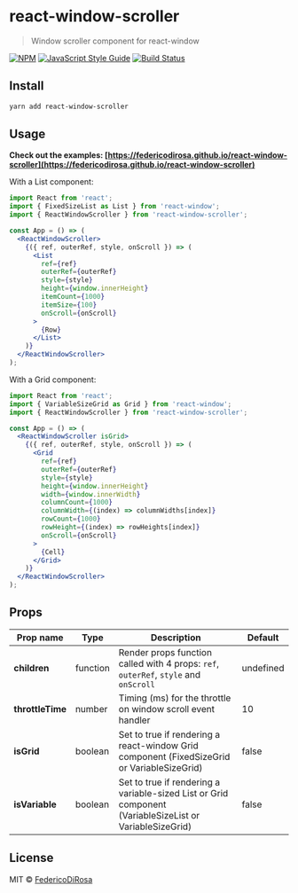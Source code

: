 # react-window-scroller

> Window scroller component for react-window

[![NPM](https://img.shields.io/npm/v/react-window-scroller.svg)](https://www.npmjs.com/package/react-window-scroller) [![JavaScript Style Guide](https://img.shields.io/badge/code_style-standard-brightgreen.svg)](https://standardjs.com) [![Build Status](https://travis-ci.org/FedericoDiRosa/react-window-scroller.svg?branch=master)](https://travis-ci.org/FedericoDiRosa/react-window-scroller)

## Install

```bash
yarn add react-window-scroller
```

## Usage

**Check out the examples: [https://federicodirosa.github.io/react-window-scroller](https://federicodirosa.github.io/react-window-scroller)**

With a List component:

```jsx
import React from 'react';
import { FixedSizeList as List } from 'react-window';
import { ReactWindowScroller } from 'react-window-scroller';

const App = () => (
  <ReactWindowScroller>
    {({ ref, outerRef, style, onScroll }) => (
      <List
        ref={ref}
        outerRef={outerRef}
        style={style}
        height={window.innerHeight}
        itemCount={1000}
        itemSize={100}
        onScroll={onScroll}
      >
        {Row}
      </List>
    )}
  </ReactWindowScroller>
);
```

With a Grid component:

```jsx
import React from 'react';
import { VariableSizeGrid as Grid } from 'react-window';
import { ReactWindowScroller } from 'react-window-scroller';

const App = () => (
  <ReactWindowScroller isGrid>
    {({ ref, outerRef, style, onScroll }) => (
      <Grid
        ref={ref}
        outerRef={outerRef}
        style={style}
        height={window.innerHeight}
        width={window.innerWidth}
        columnCount={1000}
        columnWidth={(index) => columnWidths[index]}
        rowCount={1000}
        rowHeight={(index) => rowHeights[index]}
        onScroll={onScroll}
      >
        {Cell}
      </Grid>
    )}
  </ReactWindowScroller>
);
```

## Props

| Prop name        | Type     | Description                                                                                             | Default   |
| ---------------- | -------- | ------------------------------------------------------------------------------------------------------- | --------- |
| **children**     | function | Render props function called with 4 props: `ref`, `outerRef`, `style` and `onScroll`                    | undefined |
| **throttleTime** | number   | Timing (ms) for the throttle on window scroll event handler                                             | 10        |
| **isGrid**       | boolean  | Set to true if rendering a react-window Grid component (FixedSizeGrid or VariableSizeGrid)              | false     |
| **isVariable**   | boolean  | Set to true if rendering a variable-sized List or Grid component (VariableSizeList or VariableSizeGrid) | false     |

## License

MIT © [FedericoDiRosa](https://github.com/FedericoDiRosa)
